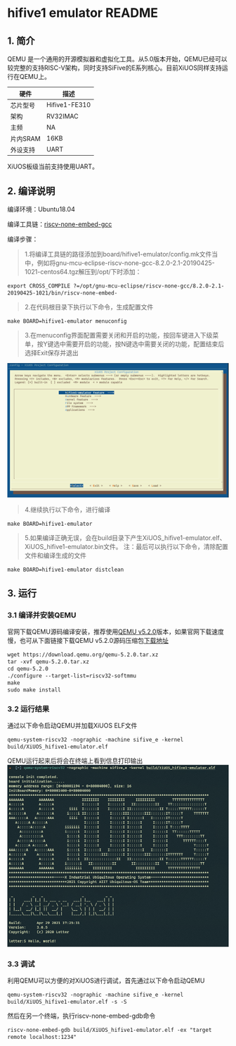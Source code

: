 # hifive1 emulator README

## 1. 简介
Q‎EMU 是一个通用的开源模拟器和虚拟化工具。‎从5.0版本开始，Q‎EMU已经可以较完整的支持RISC-V架构，同时支持SiFive的E系列核心。目前XiUOS同样支持运行在Q‎EMU上。

| 硬件 | 描述 |
| -- | -- |
|芯片型号| Hifive1-FE310 |
|架构| RV32IMAC |
|主频| NA |
|片内SRAM| 16KB |
| 外设支持 | UART |

XiUOS板级当前支持使用UART。

## 2. 编译说明

编译环境：Ubuntu18.04

编译工具链：[riscv-none-embed-gcc](https://github.com/ilg-archived/riscv-none-gcc/releases)

编译步骤：

>1.将编译工具链的路径添加到board/hifive1-emulator/config.mk文件当中，例如将gnu-mcu-eclipse-riscv-none-gcc-8.2.0-2.1-20190425-1021-centos64.tgz解压到/opt/下时添加：
```
export CROSS_COMPILE ?=/opt/gnu-mcu-eclipse/riscv-none-gcc/8.2.0-2.1-20190425-1021/bin/riscv-none-embed-
```
>2.在代码根目录下执行以下命令，生成配置文件
```
make BOARD=hifive1-emulator menuconfig
```
>3.在menuconfig界面配置需要关闭和开启的功能，按回车键进入下级菜单，按Y键选中需要开启的功能，按N键选中需要关闭的功能，配置结束后选择Exit保存并退出

![hifive1-Rev-B](img/menuconfig.png)

>4.继续执行以下命令，进行编译
```
make BOARD=hifive1-emulator
```
>5.如果编译正确无误，会在build目录下产生XiUOS_hifive1-emulator.elf、XiUOS_hifive1-emulator.bin文件。
>注：最后可以执行以下命令，清除配置文件和编译生成的文件
```
make BOARD=hifive1-emulator distclean
```

## 3. 运行

### 3.1 编译并安装Q‎EMU
官网下载Q‎EMU源码编译安装，推荐使用[Q‎EMU v5.2.0](https://download.qemu.org/qemu-5.2.0.tar.xz)版本，如果官网下载速度慢，也可从下面链接下载Q‎EMU v5.2.0源码压缩包[下载地址](https://download.qemu.org/qemu-5.2.0.tar.xz)
```
wget https://download.qemu.org/qemu-5.2.0.tar.xz
tar -xvf qemu-5.2.0.tar.xz
cd qemu-5.2.0
./configure --target-list=riscv32-softmmu
make
sudo make install
```

### 3.2 运行结果

通过以下命令启动Q‎EMU并加载XiUOS ELF文件
```
qemu-system-riscv32 -nographic -machine sifive_e -kernel build/XiUOS_hifive1-emulator.elf
```
QEMU运行起来后将会在终端上看到信息打印输出
![terminal](img/terminal.png)

### 3.3 调试
利用Q‎EMU可以方便的对XiUOS进行调试，首先通过以下命令启动Q‎EMU
```
qemu-system-riscv32 -nographic -machine sifive_e -kernel build/XiUOS_hifive1-emulator.elf -s -S
```
然后在另一个终端，执行riscv-none-embed-gdb命令
```
riscv-none-embed-gdb build/XiUOS_hifive1-emulator.elf -ex "target remote localhost:1234"
```